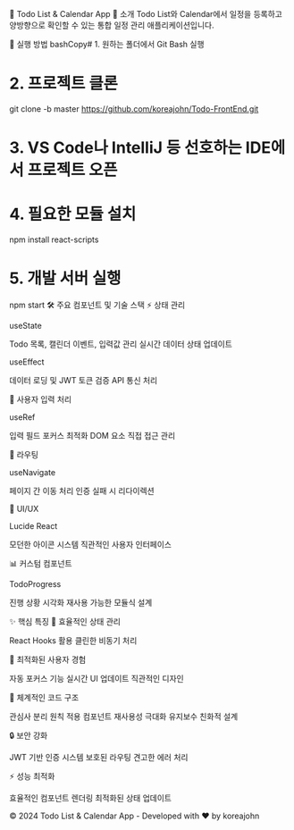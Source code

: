 📅 Todo List & Calendar App
💫 소개
Todo List와 Calendar에서 일정을 등록하고 양방향으로 확인할 수 있는 통합 일정 관리 애플리케이션입니다.

🚀 실행 방법
bashCopy# 1. 원하는 폴더에서 Git Bash 실행

# 2. 프로젝트 클론
git clone -b master https://github.com/koreajohn/Todo-FrontEnd.git

# 3. VS Code나 IntelliJ 등 선호하는 IDE에서 프로젝트 오픈

# 4. 필요한 모듈 설치
npm install react-scripts

# 5. 개발 서버 실행
npm start
🛠️ 주요 컴포넌트 및 기술 스택
⚡ 상태 관리

useState

Todo 목록, 캘린더 이벤트, 입력값 관리
실시간 데이터 상태 업데이트


useEffect

데이터 로딩 및 JWT 토큰 검증
API 통신 처리



🎯 사용자 입력 처리

useRef

입력 필드 포커스 최적화
DOM 요소 직접 접근 관리



🔄 라우팅

useNavigate

페이지 간 이동 처리
인증 실패 시 리다이렉션



💅 UI/UX

Lucide React

모던한 아이콘 시스템
직관적인 사용자 인터페이스



📊 커스텀 컴포넌트

TodoProgress

진행 상황 시각화
재사용 가능한 모듈식 설계



✨ 핵심 특징
📌 효율적인 상태 관리

React Hooks 활용
클린한 비동기 처리

🎨 최적화된 사용자 경험

자동 포커스 기능
실시간 UI 업데이트
직관적인 디자인

📝 체계적인 코드 구조

관심사 분리 원칙 적용
컴포넌트 재사용성 극대화
유지보수 친화적 설계

🔒 보안 강화

JWT 기반 인증 시스템
보호된 라우팅
견고한 에러 처리

⚡ 성능 최적화

효율적인 컴포넌트 렌더링
최적화된 상태 업데이트


© 2024 Todo List & Calendar App - Developed with ❤️ by koreajohn
